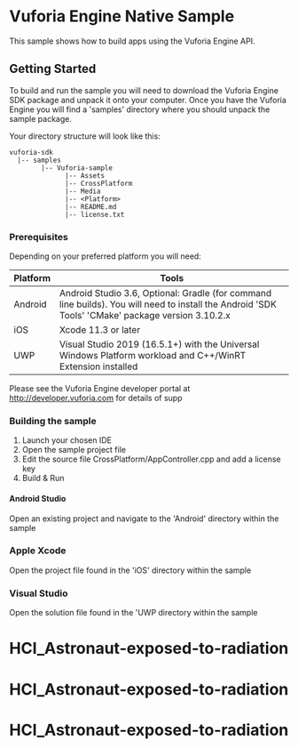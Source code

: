 # Vuforia Engine Native Sample

This sample shows how to build apps using the Vuforia Engine API.

## Getting Started

To build and run the sample you will need to download the Vuforia Engine SDK package and unpack it onto your computer.
Once you have the Vuforia Engine you will find a 'samples' directory where you should unpack the sample package.

Your directory structure will look like this:

```
vuforia-sdk
  |-- samples
        |-- Vuforia-sample
              |-- Assets
              |-- CrossPlatform
              |-- Media
              |-- <Platform>
              |-- README.md
              |-- license.txt
```

### Prerequisites

Depending on your preferred platform you will need:

|Platform|Tools|
|-|-|
|Android|Android Studio 3.6, Optional: Gradle (for command line builds). You will need to install the Android 'SDK Tools' 'CMake' package version 3.10.2.x|
|iOS|Xcode 11.3 or later|
|UWP|Visual Studio 2019 (16.5.1+) with the Universal Windows Platform workload and C++/WinRT Extension installed|

Please see the Vuforia Engine developer portal at http://developer.vuforia.com for details of supp

### Building the sample

1. Launch your chosen IDE
2. Open the sample project file
3. Edit the source file CrossPlatform/AppController.cpp and add a license key
4. Build & Run

#### Android Studio

Open an existing project and navigate to the 'Android' directory within the sample

### Apple Xcode

Open the project file found in the 'iOS' directory within the sample

### Visual Studio

Open the solution file found in the 'UWP directory within the sample
# HCI_Astronaut-exposed-to-radiation
# HCI_Astronaut-exposed-to-radiation
# HCI_Astronaut-exposed-to-radiation
